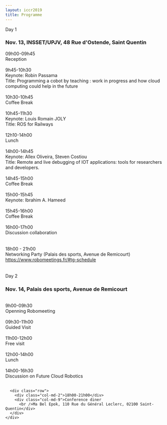 ```yaml
---
layout: iccr2019
title: Programme
---
```


<div class="row">
  <!-- <div class="card">
   <div class="card-header">
     Day 0
     <h3>Nov. 21</h3>
   </div>
   <div class="card-block">
   <div class="container">
    <div class="row">
      <div class="col-md-2"> 18:00</div>
      <div class="col-md-9"> Networking Party (Palais des sports, Avenue de Remicourt) </div>
    </div>
  </div>
 </div>
</div> -->

  <div class="card">
    <div class="card-header">
      Day 1
      <h3>Nov. 13, INSSET/UPJV, 48 Rue d'Ostende, Saint Quentin
      </h3>
    </div>
    <div class="card-block">
      <div class="container">
        <div class="row">
          <div class="col-md-2">09h00-09h45</div>
          <div class="col-md-9">Reception</div>
        </div>
        <br />
        <div class="row">
          <div class="col-md-2">9h45-10h30</div>
          <div class="col-md-9">Keynote: Robin Passama<br />
            Title: Programming a cobot by teaching : work in progress and how cloud computing could help in the future
          </div>
        </div>
        <br />
        <div class="row">
          <div class="col-md-2">10h30-10h45</div>
          <div class="col-md-9">Coffee Break</div>
        </div>
        <br />
        <div class="row">
          <div class="col-md-2">10h45-11h30</div>
          <div class="col-md-9">Keynote: Louis Romain JOLY <br/>
          Title: ROS for Railways
          </div>
        </div>
        <br />
        <div class="row">
          <div class="col-md-2">12h10-14h00</div>
          <div class="col-md-9">Lunch</div>
        </div>
        <br />
         <div class="row">
          <div class="col-md-2">14h00-14h45</div>
          <div class="col-md-9">Keynote: Allex Oliveira, Steven Costiou<br />
            Title: Remote and live debugging of IOT applications: tools for researchers and developers.
          </div>
        </div>
        <br />
        <div class="row">
          <div class="col-md-2">14h45-15h00</div>
          <div class="col-md-9">Coffee Break</div>
        </div>
        <br />
        <div class="row">
          <div class="col-md-2">15h00-15h45</div>
          <div class="col-md-9">Keynote: Ibrahim A. Hameed
          </div>
        </div>
        <br />
        <div class="row">
          <div class="col-md-2">15h45-16h00</div>
          <div class="col-md-9">Coffee Break</div>
        </div>
        <br />
        <div class="row">
          <div class="col-md-2">16h00-17h00</div>
          <div class="col-md-9">Discussion collaboration
          </div>
        </div>
        <br />
      </div>
      <br />
      <div class="row">
        <div class="col-md-2"> 18h00 - 21h00</div>
        <div class="col-md-9"> Networking Party (Palais des sports, Avenue de Remicourt) <a
            href="https://www.robomeetings.fr/#tg-schedule"> https://www.robomeetings.fr/#tg-schedule</a> </div>
      </div>
      <br />

  </div>
</div>
<br />

<div class="card">
  <div class="card-header">
    Day 2
    <h3>Nov. 14, Palais des sports, Avenue de Remicourt</h3>
  </div>
  <div class="card-block">
    <div class="container">
      <br />
      <div class="row">
        <div class="col-md-2">9h00-09h30</div>
        <div class="col-md-9">Openning Robomeeting</div>
      </div>
      <br />
      <div class="row">
        <div class="col-md-2">09h30-11h00</div>
        <div class="col-md-9">Guided Visit</div>
      </div>
      <br />
      <div class="row">
        <div class="col-md-2">11h00-12h00</div>
        <div class="col-md-9">Free visit</div>
      </div>
      <br />
      <div class="row">
        <div class="col-md-2">12h00-14h00</div>
        <div class="col-md-9">Lunch</div>
      </div>
      <br />
      <div class="row">
        <div class="col-md-2">14h00-16h30</div>
        <div class="col-md-9">Discussion on Future Cloud Robotics</div>
      </div>
      <br />

      <div class="row">
        <div class="col-md-2">18h00-21h00</div>
        <div class="col-md-9">Conference diner
          <br />Ma Bel Epok, 110 Rue du Général Leclerc, 02100 Saint-Quentin</div>
      </div>
    </div>

  </div>
  <br />

</div>
</div>
